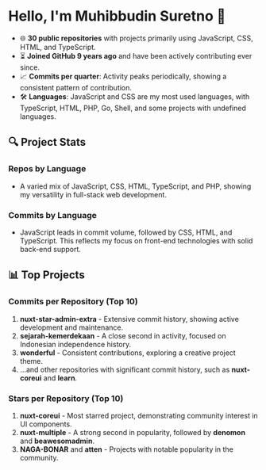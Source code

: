 # Hello, I'm Muhibbudin Suretno 👋

- 🌐 **30 public repositories** with projects primarily using JavaScript, CSS, HTML, and TypeScript.
- ⏳ **Joined GitHub 9 years ago** and have been actively contributing ever since.
- 📈 **Commits per quarter**: Activity peaks periodically, showing a consistent pattern of contribution.
- 🛠️ **Languages**: JavaScript and CSS are my most used languages, with TypeScript, HTML, PHP, Go, Shell, and some projects with undefined languages.

## 🔍 Project Stats

### Repos by Language
- A varied mix of JavaScript, CSS, HTML, TypeScript, and PHP, showing my versatility in full-stack web development.

### Commits by Language
- JavaScript leads in commit volume, followed by CSS, HTML, and TypeScript. This reflects my focus on front-end technologies with solid back-end support.

## 📊 Top Projects

### Commits per Repository (Top 10)
1. **nuxt-star-admin-extra** - Extensive commit history, showing active development and maintenance.
2. **sejarah-kemerdekaan** - A close second in activity, focused on Indonesian independence history.
3. **wonderful** - Consistent contributions, exploring a creative project theme.
4. ...and other repositories with significant commit history, such as **nuxt-coreui** and **learn**.

### Stars per Repository (Top 10)
1. **nuxt-coreui** - Most starred project, demonstrating community interest in UI components.
2. **nuxt-multiple** - A strong second in popularity, followed by **denomon** and **beawesomadmin**.
3. **NAGA-BONAR** and **atten** - Projects with notable popularity in the community.
